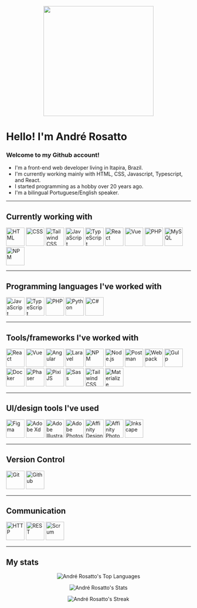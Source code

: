 <div align="center">
	<img height="300" src="https://github.com/user-attachments/assets/8eb10f05-2174-45ac-bd28-8ba312354087" />
</div>

# Hello! I'm André Rosatto

### Welcome to my Github account!
- I'm a front-end web developer living in Itapira, Brazil.
- I'm currently working mainly with HTML, CSS, Javascript, Typescript, and React.
- I started programming as a hobby over 20 years ago.
- I'm a bilingual Portuguese/English speaker.

---

## Currently working with
<img height="50" src="https://github.com/user-attachments/assets/6364c31a-da0f-4ee8-a69f-f33ad1f7c921" alt="HTML" title="HTML"/>
<img height="50" src="https://github.com/user-attachments/assets/7c59f579-8108-4064-b758-5aa207f23e81" alt="CSS" title="CSS"/>
<img height="50" src="https://github.com/user-attachments/assets/7db5f8cb-145d-40b6-84fa-a23632ced92e" alt="Tailwind CSS" title="Tailwind CSS"/>
<img height="50" src="https://github.com/user-attachments/assets/d8dcb273-05ed-4ba4-86b1-9bf6f882bd5e" alt="JavaScript" title="JavaScript"/>
<img height="50" src="https://github.com/user-attachments/assets/262eb873-1f66-40c3-9261-c05604451284" alt="TypeScript" title="TypeScript"/>
<img height="50" src="https://github.com/user-attachments/assets/958af20f-198d-465a-b381-7578c6eb136f" alt="React" title="React"/>
<img height="50" src="https://github.com/user-attachments/assets/03517900-9c97-47d2-941f-3444f07f3745" alt="Vue" title="Vue"/>
<img height="50" src="https://github.com/user-attachments/assets/872e6619-e721-4f48-81e0-8454d43380f9" alt="PHP" title="PHP"/>
<img height="50" src="https://github.com/user-attachments/assets/c1640d19-49ff-40f3-9cca-51e8799d6583" alt="MySQL" title="MySQL"/>
<img height="50" src="https://github.com/user-attachments/assets/1f665f79-d1a3-464f-b4ac-3916b5d1a38b" alt="NPM" title="NPM"/>

---

## Programming languages I've worked with
<img height="50" src="https://github.com/user-attachments/assets/d8dcb273-05ed-4ba4-86b1-9bf6f882bd5e" alt="JavaScript" title="JavaScript"/>
<img height="50" src="https://github.com/user-attachments/assets/262eb873-1f66-40c3-9261-c05604451284" alt="TypeScript" title="TypeScript"/>
<img height="50" src="https://github.com/user-attachments/assets/872e6619-e721-4f48-81e0-8454d43380f9" alt="PHP" title="PHP"/>
<img height="50" src="https://github.com/user-attachments/assets/ed119146-48f7-4b33-8ab3-8fcdb6a435ef" alt="Python" title="Python"/>
<img height="50" src="https://github.com/user-attachments/assets/f2dbb70a-378e-41ee-a20e-7708de865a36" alt="C#" title="C#"/>

---

## Tools/frameworks I've worked with
<img height="50" src="https://github.com/user-attachments/assets/958af20f-198d-465a-b381-7578c6eb136f" alt="React" title="React"/>
<img height="50" src="https://github.com/user-attachments/assets/03517900-9c97-47d2-941f-3444f07f3745" alt="Vue" title="Vue"/>
<img height="50" src="https://github.com/user-attachments/assets/1edfc84d-5043-42d7-aa64-ff457c98938b" alt="Angular" title="Angular"/>
<img height="50" src="https://github.com/user-attachments/assets/4df933c8-6bfa-4447-9a09-179a9d28388a" alt="Laravel" title="Laravel"/>
<img height="50" src="https://github.com/user-attachments/assets/1f665f79-d1a3-464f-b4ac-3916b5d1a38b" alt="NPM" title="NPM"/>
<img height="50" src="https://github.com/user-attachments/assets/d7f45d1e-cd03-485d-863f-5bfbb8e481d4" alt="Node.js" title="Node.js"/>
<img height="50" src="https://github.com/user-attachments/assets/a37b3b69-130c-4f9c-ab96-649581eb8740" alt="Postman" title="Postman"/>
<img height="50" src="https://github.com/user-attachments/assets/919bcac7-7f81-487e-8750-1a2c01011194" alt="Webpack" title="Webpack"/>
<img height="50" src="https://github.com/user-attachments/assets/5f901dda-2637-4f04-ba73-507a7071f28e" alt="Gulp" title="Gulp"/>
<img height="50" src="https://github.com/user-attachments/assets/2e7811dd-bdd5-4d78-a7b7-8a876c2f6da7" alt="Docker" title="Docker"/>
<img height="50" src="https://github.com/user-attachments/assets/6e509a01-85c8-4489-8e16-1dbc9fee8cab" alt="Phaser" title="Phaser"/>
<img height="50" src="https://github.com/user-attachments/assets/200d2c39-5697-49b1-8f54-a25dcd21036e" alt="PixiJS" title="PixiJS"/>
<img height="50" src="https://github.com/user-attachments/assets/cebbc1fc-0e12-49ab-a2b4-de67a22f7076" alt="Sass" title="Sass"/>
<img height="50" src="https://github.com/user-attachments/assets/7db5f8cb-145d-40b6-84fa-a23632ced92e" alt="Tailwind CSS" title="Tailwind CSS"/>
<img height="50" src="https://github.com/user-attachments/assets/6a41f39a-b50f-4e70-ac8b-6061570ae7a9" alt="Materialize" title="Materialize"/>

---

## UI/design tools I've used
<img height="50" src="https://github.com/user-attachments/assets/6995e75d-f2c0-4cab-9c36-dce6e4af52ae" alt="Figma" title="Figma"/>
<img height="50" src="https://github.com/user-attachments/assets/74bfd74d-76a9-44da-b994-34b18694697c" alt="Adobe Xd" title="Adobe XD"/>
<img height="50" src="https://github.com/user-attachments/assets/b72a3406-a679-40f9-b441-ccbaf72018c1" alt="Adobe Illustrator" title="Adobe Illustrator"/>
<img height="50" src="https://github.com/user-attachments/assets/5c2c0e85-57a3-41b2-a862-846c51f61a8f" alt="Adobe Photoshop" title="Adobe Photoshop"/>
<img height="50" src="https://github.com/user-attachments/assets/190cc755-a3ea-4785-b821-408c446fe4f0" alt="Affinity Designer" title="Affinity Designer"/>
<img height="50" src="https://github.com/user-attachments/assets/7e5d15f2-d68b-4694-8b6d-7ceadc5d80ba" alt="Affinity Photo" title="Affinity Photo"/>
<img height="50" src="https://github.com/user-attachments/assets/c63800ed-b12b-40c2-a438-4c726593075e" alt="Inkscape" title="Inkscape"/>

---

## Version Control
<img height="50" src="https://github.com/user-attachments/assets/3003db33-8ad2-40ee-b8b8-c078551ac8cb" alt="Git" title="Git"/>
<img height="50" src="https://github.com/user-attachments/assets/471392ca-a19f-44af-8cfb-32178002fb2c" alt="Github" title="Github"/>

---

## Communication
<img height="50" src="https://github.com/user-attachments/assets/b7f829d4-1d12-4652-a1c4-ddb6284943ff" alt="HTTP" title="HTTP"/>
<img height="50" src="https://github.com/user-attachments/assets/9a1511ab-95e8-4ea6-9197-0c2c00f6283c" alt="REST" title="REST"/>
<img height="50" src="https://github.com/user-attachments/assets/405bfacc-e2d9-44cb-a501-1f8d1a917b73" alt="Scrum" title="Scrum"/>

---

## My stats
<div align="center">
 
![André Rosatto's Top Languages](https://github-readme-stats.vercel.app/api/top-langs/?username=andre-rosatto&theme=dark&show_icons=true&hide_border=false&layout=donut)  
 
![André Rosatto's Stats](https://github-readme-stats.vercel.app/api?username=andre-rosatto&theme=dark&show_icons=true&rank_icon=github&hide_border=false&count_private=true)  

![André Rosatto's Streak](https://github-readme-streak-stats.herokuapp.com/?user=andre-rosatto&theme=dark&hide_border=false)
 
</div>

